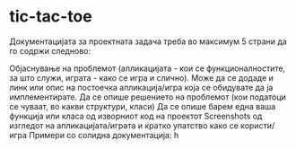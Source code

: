 # tic-tac-toe


Документацијата за проектната задача треба во максимум 5 страни да го содржи следново:

Објаснување на проблемот (апликацијата - кои се функционалностите, за што служи, играта - како се игра и слично). Може да се додаде и линк или опис на постоечка апликација/игра која се обидувате да ја имплементирате.
Да се опише решението на проблемот (кои податоци се чуваат, во какви структури, класи)
Да се опише барем една ваша функција или класа од изворниот код на проектот
Screenshots од изгледот на апликацијата/играта и кратко упатство како се користи/игра
Примери со солидна документација:
h
